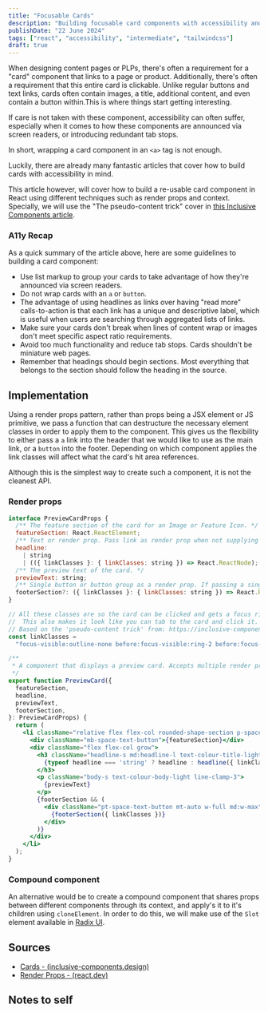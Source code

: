 ```yaml
---
title: "Focusable Cards"
description: "Building focusable card components with accessibility and extensibility in mind"
publishDate: "22 June 2024"
tags: ["react", "accessibility", "intermediate", "tailwindcss"]
draft: true
---
```


When designing content pages or PLPs, there's often a requirement for a "card" component that links to a page or product. Additionally, there's often a requirement that this entire card is clickable. Unlike regular buttons and text links, cards often contain images, a title, additional content, and even contain a button within.This is where things start getting interesting.

If care is not taken with these component, accessibility can often suffer, especially when it comes to how these components are announced via screen readers, or introducing redundant tab stops.

In short, wrapping a card component in an `<a>` tag is not enough.

Luckily, there are already many fantastic articles that cover how to build cards with accessibility in mind.

This article however, will cover how to build a re-usable card component in React using different techniques such as render props and context. Specially, we will use the "The pseudo-content trick" cover in [this Inclusive Components article](https://inclusive-components.design/cards/).

### A11y Recap

As a quick summary of the article above, here are some guidelines to building a card component:

- Use list markup to group your cards to take advantage of how they're announced via screen readers.
- Do not wrap cards with an `a` or `button`.
- The advantage of using headlines as links over having "read more" calls-to-action is that each link has a unique and descriptive label, which is useful when users are searching through aggregated lists of links.
- Make sure your cards don't break when lines of content wrap or images don't meet specific aspect ratio requirements.
- Avoid too much functionality and reduce tab stops. Cards shouldn't be miniature web pages.
- Remember that headings should begin sections. Most everything that belongs to the section should follow the heading in the source.

## Implementation

Using a render props pattern, rather than props being a JSX element or JS primitive, we pass a function that can destructure the necessary element classes in order to apply them to the component. This gives us the flexibility to either pass a `a` link into the header that we would like to use as the main link, or a `button` into the footer. Depending on which component applies the link classes will affect what the card's hit area references.

Although this is the simplest way to create such a component, it is not the cleanest API.

### Render props

```jsx
interface PreviewCardProps {
  /** The feature section of the card for an Image or Feature Icon. */
  featureSection: React.ReactElement;
  /** Text or render prop. Pass link as render prop when not supplying a button if you want the card to be clickable. */
  headline:
    | string
    | (({ linkClasses }: { linkClasses: string }) => React.ReactNode);
  /** The preview text of the card. */
  previewText: string;
  /** Single button or button group as a render prop. If passing a single button, the render prop can use the classes. */
  footerSection?: ({ linkClasses }: { linkClasses: string }) => React.ReactNode;
}

// All these classes are so the card can be clicked and gets a focus ring rather than the button itself getting the focus ring.
//  This also makes it look like you can tab to the card and click it.
// Based on the 'pseudo-content trick' from: https://inclusive-components.design/cards/
const linkClasses =
  "focus-visible:outline-none before:focus-visible:ring-2 before:focus-visible:ring-blue-600 before:focus-visible:ring-offset-0 before:focus-visible:rounded-shape-button-input outline-none w-full before:content-[''] before:absolute before:inset-0 before:z-[1]";

/**
 * A component that displays a preview card. Accepts multiple render props for links.
 */
export function PreviewCard({
  featureSection,
  headline,
  previewText,
  footerSection,
}: PreviewCardProps) {
  return (
    <li className="relative flex flex-col rounded-shape-section p-space-400 bg-colour-background-primary max-w-3xl w-full border border-colour-border">
      <div className="mb-space-text-button">{featureSection}</div>
      <div className="flex flex-col grow">
        <h3 className="headline-s md:headline-l text-colour-title-light mb-space-heading-body">
          {typeof headline === 'string' ? headline : headline({ linkClasses })}
        </h3>
        <p className="body-s text-colour-body-light line-clamp-3">
          {previewText}
        </p>
        {footerSection && (
          <div className="pt-space-text-button mt-auto w-full md:w-max">
            {footerSection({ linkClasses })}
          </div>
        )}
      </div>
    </li>
  );
}
```

### Compound component

An alternative would be to create a compound component that shares props between different components through its context, and apply's it to it's children using `cloneElement`. In order to do this, we will make use of the `Slot` element available in [Radix UI](https://www.radix-ui.com/primitives/docs/utilities/slot).

## Sources

- [Cards - (inclusive-components.design)](https://inclusive-components.design/cards/)
- [Render Props - (react.dev)](https://react.dev/reference/react/cloneElement#passing-data-with-a-render-prop)

## Notes to self
